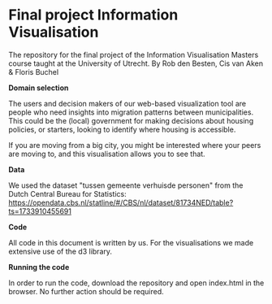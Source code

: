 # Final project Information Visualisation
The repository for the final project of the Information Visualisation Masters course taught at the University of Utrecht. 
By Rob den Besten, Cis van Aken & Floris Buchel

**Domain selection**

The users and decision makers of our web-based visualization tool are people who need insights into migration patterns between municipalities. This could be the (local) government for making decisions about housing policies, or starters, looking to identify where housing is accessible.

If you are moving from a big city, you might be interested where your peers are moving to, and this visualisation allows you to see that.

**Data**

We used the dataset "tussen gemeente verhuisde personen" from the Dutch Central Bureau for Statistics: https://opendata.cbs.nl/statline/#/CBS/nl/dataset/81734NED/table?ts=1733910455691

**Code**

All code in this document is written by us. For the visualisations we made extensive use of the d3 library. 

**Running the code**

In order to run the code, download the repository and open index.html in the browser. No further action should be required.
